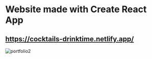 # Website made with Create React App

## https://cocktails-drinktime.netlify.app/

![portfolio2](https://user-images.githubusercontent.com/91703556/177565109-1263ac3a-62c1-4387-8c68-a0d07dc5b3bb.png)
